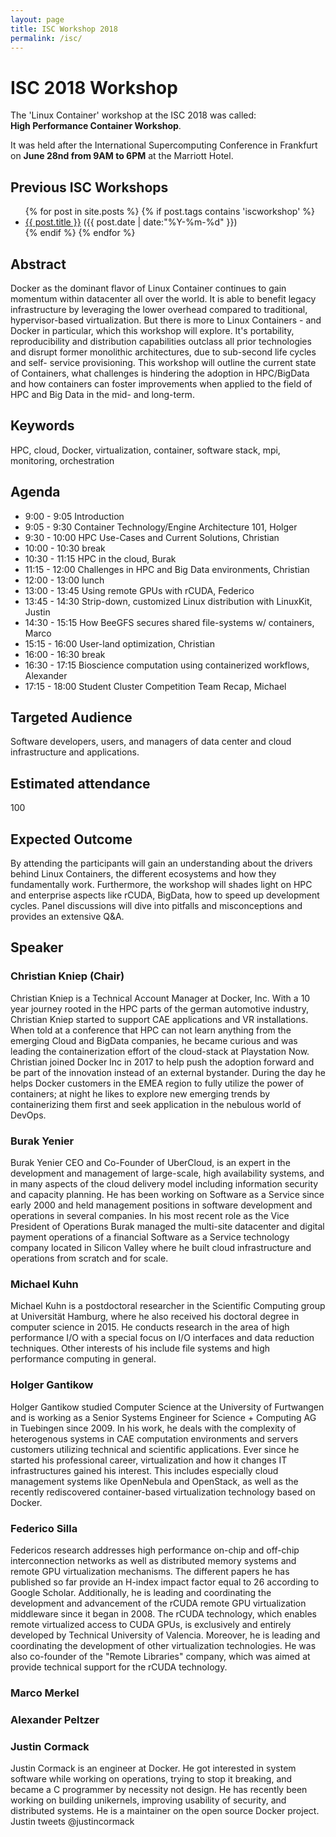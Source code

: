 ```yaml
---
layout: page
title: ISC Workshop 2018
permalink: /isc/
---
```


# ISC 2018 Workshop


The 'Linux Container' workshop at the ISC 2018 was called: <br>
 **High Performance Container Workshop**.

It was held after the International Supercomputing Conference in Frankfurt on **June 28nd from 9AM to 6PM** at the Marriott Hotel.

## Previous ISC Workshops

<ul class="posts">
{% for post in site.posts %}
  {% if post.tags contains 'iscworkshop' %}
      <div class="post_info">
        <li>
          <a href="{{ post.url }}">{{ post.title }}</a>
          <span>({{ post.date | date:"%Y-%m-%d" }})</span>
        </li>
      </div>
  {% endif %}
{% endfor %}
</ul>

## Abstract
Docker as the dominant flavor of Linux Container continues to gain momentum within datacenter all over the world. It is able to benefit legacy infrastructure by leveraging the lower overhead compared to traditional, hypervisor-based virtualization. But there is more to Linux Containers - and Docker in particular, which this workshop will explore. It's portability, reproducibility and distribution capabilities outclass all prior technologies and disrupt former monolithic architectures, due to sub-second life cycles and self- service provisioning.
This workshop will outline the current state of Containers, what challenges is hindering the adoption in HPC/BigData and how containers can foster improvements when applied to the field of HPC and Big Data in the mid- and long-term.

## Keywords
HPC, cloud, Docker, virtualization, container, software stack, mpi, monitoring, orchestration

## Agenda

-  9:00 - 9:05  Introduction
-  9:05 - 9:30  Container Technology/Engine Architecture 101, Holger
-  9:30 - 10:00 HPC Use-Cases and Current Solutions, Christian
- 10:00 - 10:30 break
- 10:30 - 11:15 HPC in the cloud, Burak
- 11:15 - 12:00 Challenges in HPC and Big Data environments, Christian
- 12:00 - 13:00 lunch
- 13:00 - 13:45 Using remote GPUs with rCUDA, Federico
- 13:45 - 14:30 Strip-down, customized Linux distribution with LinuxKit, Justin
- 14:30 - 15:15 How BeeGFS secures shared file-systems w/ containers, Marco
- 15:15 - 16:00 User-land optimization, Christian
- 16:00 - 16:30 break
- 16:30 - 17:15 Bioscience computation using containerized workflows, Alexander
- 17:15 - 18:00 Student Cluster Competition Team Recap, Michael

## Targeted Audience
Software developers, users, and managers of data center and cloud infrastructure and applications.

## Estimated attendance
100

## Expected Outcome
By attending the participants will gain an understanding about the drivers behind Linux Containers, the different ecosystems and how they fundamentally work. Furthermore, the workshop will shades light on HPC and enterprise aspects like rCUDA, BigData, how to speed up development cycles. Panel discussions will dive into pitfalls and misconceptions and provides an extensive Q&A.

## Speaker

### Christian Kniep (Chair)
Christian Kniep is a Technical Account Manager at Docker, Inc. With a 10 year journey rooted in the HPC parts of the german automotive industry, Christian Kniep started to support CAE applications and VR installations. When told at a conference that HPC can not learn anything from the emerging Cloud and BigData companies, he became curious and was leading the containerization effort of the cloud-stack at Playstation Now. Christian joined Docker Inc in 2017 to help push the adoption forward and be part of the innovation instead of an external bystander. During the day he helps Docker customers in the EMEA region to fully utilize the power of containers; at night he likes to explore new emerging trends by containerizing them first and seek application in the nebulous world of DevOps.

### Burak Yenier
Burak Yenier CEO and Co-Founder of UberCloud, is an expert in the development and management of large-scale, high availability systems, and in many aspects of the cloud delivery model including information security and capacity planning. He has been working on Software as a Service since early 2000 and held management positions in software development and operations in several companies. In his most recent role as the Vice President of Operations Burak managed the multi-site datacenter and digital payment operations of a financial Software as a Service technology company located in Silicon Valley where he built cloud infrastructure and operations from scratch and for scale.

### Michael Kuhn
Michael Kuhn is a postdoctoral researcher in the Scientific Computing group at Universität Hamburg, where he also received his doctoral degree in computer science in 2015. He conducts research in the area of high performance I/O with a special focus on I/O interfaces and data reduction techniques. Other interests of his include file systems and high performance computing in general.

### Holger Gantikow
Holger Gantikow studied Computer Science at the University of Furtwangen and is working as a Senior Systems Engineer for Science + Computing AG in Tuebingen since 2009. In his work, he deals with the complexity of heterogenous systems in CAE computation environments and servers customers utilizing technical and scientific applications. Ever since he started his professional career, virtualization and how it changes IT infrastructures gained his interest. This includes especially cloud management systems like OpenNebula and OpenStack, as well as the recently rediscovered container-based virtualization technology based on Docker.

### Federico Silla
Federicos research addresses high performance on-chip and off-chip interconnection networks as well as distributed memory systems and remote GPU virtualization mechanisms. The different papers he has published so far provide an H-index impact factor equal to 26 according to Google Scholar. Additionally, he is leading and coordinating the development and advancement of the rCUDA remote GPU virtualization middleware since it began in 2008. The rCUDA technology, which enables remote virtualized access to CUDA GPUs, is exclusively and entirely developed by Technical University of Valencia. Moreover, he is leading and coordinating the development of other virtualization technologies. He was also co-founder of the "Remote Libraries" company, which was aimed at provide technical support for the rCUDA technology.

### Marco Merkel

### Alexander Peltzer

### Justin Cormack
Justin Cormack is an engineer at Docker. He got interested in system software while working on operations, trying to stop it breaking, and became a C programmer by necessity not design. He has recently been working on building unikernels, improving usability of security, and distributed systems. He is a maintainer on the open source Docker project. Justin tweets @justincormack
